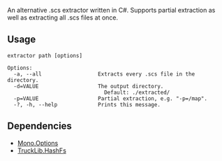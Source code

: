 An alternative .scs extractor written in C#. Supports partial extraction as well as extracting all .scs files at once.

## Usage
```
extractor path [options]

Options:
  -a, --all                  Extracts every .scs file in the directory.
  -d=VALUE                   The output directory.
                               Default: ./extracted/
  -p=VALUE                   Partial extraction, e.g. "-p=/map".
  -?, -h, --help             Prints this message.
```

## Dependencies
* [Mono.Options](https://www.nuget.org/packages/Mono.Options/)
* [TruckLib.HashFs](https://github.com/sk-zk/TruckLib/)

